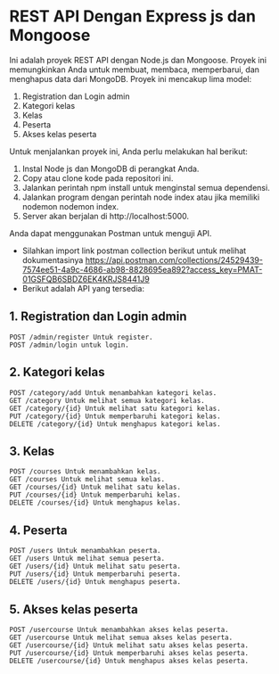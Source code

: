 # REST API Dengan Express js dan Mongoose
Ini adalah proyek REST API dengan Node.js dan Mongoose. Proyek ini memungkinkan Anda untuk membuat, membaca, memperbarui, dan menghapus data dari MongoDB. Proyek ini mencakup lima model:
1. Registration dan Login admin
2. Kategori kelas
3. Kelas
4. Peserta
5. Akses kelas peserta

Untuk menjalankan proyek ini, Anda perlu melakukan hal berikut:
1. Instal Node js dan MongoDB di perangkat Anda.
2. Copy atau clone kode pada repositori ini.
3. Jalankan perintah npm install untuk menginstal semua dependensi.
4. Jalankan program dengan perintah node index atau jika memiliki nodemon nodemon index.
5. Server akan berjalan di http://localhost:5000.

Anda dapat menggunakan Postman untuk menguji API. 
- Silahkan import link postman collection berikut untuk melihat dokumentasinya 
   https://api.postman.com/collections/24529439-7574ee51-4a9c-4686-ab98-8828695ea892?access_key=PMAT-01GSFQB6SBDZ6EK4KRJS8441J9
- Berikut adalah API yang tersedia:
## 1. Registration dan Login admin
    POST /admin/register Untuk register.
    POST /admin/login untuk login.
## 2. Kategori kelas
    POST /category/add Untuk menambahkan kategori kelas.
    GET /category Untuk melihat semua kategori kelas.
    GET /category/{id} Untuk melihat satu kategori kelas.
    PUT /category/{id} Untuk memperbaruhi kategori kelas.
    DELETE /category/{id} Untuk menghapus kategori kelas.
## 3. Kelas
    POST /courses Untuk menambahkan kelas.
    GET /courses Untuk melihat semua kelas.
    GET /courses/{id} Untuk melihat satu kelas.
    PUT /courses/{id} Untuk memperbaruhi kelas.
    DELETE /courses/{id} Untuk menghapus kelas.
## 4. Peserta
    POST /users Untuk menambahkan peserta.
    GET /users Untuk melihat semua peserta.
    GET /users/{id} Untuk melihat satu peserta.
    PUT /users/{id} Untuk memperbaruhi peserta.
    DELETE /users/{id} Untuk menghapus peserta.
## 5. Akses kelas peserta
    POST /usercourse Untuk menambahkan akses kelas peserta.
    GET /usercourse Untuk melihat semua akses kelas peserta.
    GET /usercourse/{id} Untuk melihat satu akses kelas peserta.
    PUT /usercourse/{id} Untuk memperbaruhi akses kelas peserta.
    DELETE /usercourse/{id} Untuk menghapus akses kelas peserta.
    

    
    
